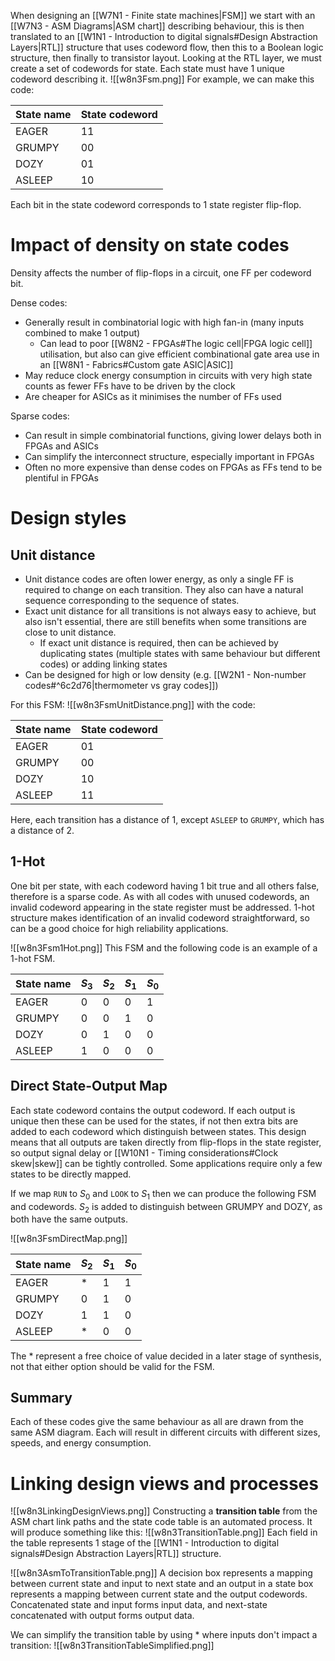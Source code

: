 When designing an [[W7N1 - Finite state machines|FSM]] we start with an [[W7N3 - ASM Diagrams|ASM chart]] describing behaviour, this is then translated to an [[W1N1 - Introduction to digital signals#Design Abstraction Layers|RTL]] structure that uses codeword flow, then this to a Boolean logic structure, then finally to transistor layout.
Looking at the RTL layer, we must create a set of codewords for state. Each state must have 1 unique codeword describing it.
![[w8n3Fsm.png]]
For example, we can make this code:

| State name | State codeword |
| ---------- | -------------- |
| EAGER      | 11             |
| GRUMPY     | 00             |
| DOZY       | 01             |
| ASLEEP     | 10             |

Each bit in the state codeword corresponds to 1 state register flip-flop.

# Impact of density on state codes
Density affects the number of flip-flops in a circuit, one FF per codeword bit.

Dense codes:
- Generally result in combinatorial logic with high fan-in (many inputs combined to make 1 output)
	- Can lead to poor [[W8N2 - FPGAs#The logic cell|FPGA logic cell]] utilisation, but also can give efficient combinational gate area use in an [[W8N1 - Fabrics#Custom gate ASIC|ASIC]]
- May reduce clock energy consumption in circuits with very high state counts as fewer FFs have to be driven by the clock
- Are cheaper for ASICs as it minimises the number of FFs used

Sparse codes:
- Can result in simple combinatorial functions, giving lower delays both in FPGAs and ASICs
- Can simplify the interconnect structure, especially important in FPGAs
- Often no more expensive than dense codes on FPGAs as FFs tend to be plentiful in FPGAs

# Design styles
## Unit distance
- Unit distance codes are often lower energy, as only a single FF is required to change on each transition. They also can have a natural sequence corresponding to the sequence of states.
- Exact unit distance for all transitions is not always easy to achieve, but also isn't essential, there are still benefits when some transitions are close to unit distance.
	- If exact unit distance is required, then can be achieved by duplicating states (multiple states with same behaviour but different codes) or adding linking states
- Can be designed for high or low density (e.g. [[W2N1 - Non-number codes#^6c2d76|thermometer vs gray codes]])

For this FSM:
![[w8n3FsmUnitDistance.png]]
with the code:

| State name | State codeword |
| ---------- | -------------- |
| EAGER      | 01             |
| GRUMPY     | 00             |
| DOZY       | 10             |
| ASLEEP     | 11             |

Here, each transition has a distance of 1, except `ASLEEP` to `GRUMPY`, which has a distance of 2.

## 1-Hot
One bit per state, with each codeword having 1 bit true and all others false, therefore is a sparse code.
As with all codes with unused codewords, an invalid codeword appearing in the state register must be addressed.
1-hot structure makes identification of an invalid codeword straightforward, so can be a good choice for high reliability applications.

![[w8n3Fsm1Hot.png]]
This FSM and the following code is an example of a 1-hot FSM.

| State name | $S_3$ | $S_2$ | $S_1$ | $S_0$ |
| ---------- | ----- | ----- | ----- | ----- |
| EAGER      | 0     | 0     | 0     | 1     |
| GRUMPY     | 0     | 0     | 1     | 0     |
| DOZY       | 0     | 1     | 0     | 0     |
| ASLEEP     | 1     | 0     | 0     | 0     |

## Direct State-Output Map
Each state codeword contains the output codeword.
If each output is unique then these can be used for the states, if not then extra bits are added to each codeword which distinguish between states.
This design means that all outputs are taken directly from flip-flops in the state register, so output signal delay or [[W10N1 - Timing considerations#Clock skew|skew]] can be tightly controlled.
Some applications require only a few states to be directly mapped.

If we map `RUN` to $S_0$ and `LOOK` to $S_1$ then we can produce the following FSM and codewords. $S_2$ is added to distinguish between GRUMPY and DOZY, as both have the same outputs.

![[w8n3FsmDirectMap.png]]

| State name | $S_2$ | $S_1$ | $S_0$ |
| ---------- | ----- | ----- | ----- |
| EAGER      | *     | 1     | 1     |
| GRUMPY     | 0     | 1     | 0     |
| DOZY       | 1     | 1     | 0     |
| ASLEEP     | *     | 0     | 0     |

The * represent a free choice of value decided in a later stage of synthesis, not that either option should be valid for the FSM.

## Summary
Each of these codes give the same behaviour as all are drawn from the same ASM diagram. Each will result in different circuits with different sizes, speeds, and energy consumption.

# Linking design views and processes
![[w8n3LinkingDesignViews.png]]
Constructing a **transition table** from the ASM chart link paths and the state code table is an automated process. It will produce something like this:
![[w8n3TransitionTable.png]]
Each field in the table represents 1 stage of the [[W1N1 - Introduction to digital signals#Design Abstraction Layers|RTL]] structure.

![[w8n3AsmToTransitionTable.png]]
A decision box represents a mapping between current state and input to next state and an output in a state box represents a mapping between current state and the output codewords.
Concatenated state and input forms input data, and next-state concatenated with output forms output data.

We can simplify the transition table by using * where inputs don't impact a transition:
![[w8n3TransitionTableSimplified.png]]

